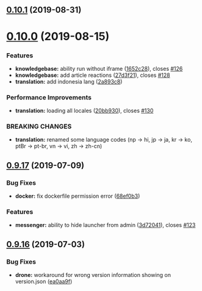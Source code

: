 ## [0.10.1](https://github.com/erxes/erxes-widgets/compare/0.10.0...0.10.1) (2019-08-31)

# [0.10.0](https://github.com/erxes/erxes-widgets/compare/0.9.17...0.10.0) (2019-08-15)


### Features

* **knowledgebase:** ability run without iframe ([1652c28](https://github.com/erxes/erxes-widgets/commit/1652c28)), closes [#126](https://github.com/erxes/erxes-widgets/issues/126)
* **knowledgebase:** add article reactions ([27d3f21](https://github.com/erxes/erxes-widgets/commit/27d3f21)), closes [#128](https://github.com/erxes/erxes-widgets/issues/128)
* **translation:** add indonesia lang ([2a893c8](https://github.com/erxes/erxes-widgets/commit/2a893c8))


### Performance Improvements

* **translation:** loading all locales ([20bb930](https://github.com/erxes/erxes-widgets/commit/20bb930)), closes [#130](https://github.com/erxes/erxes-widgets/issues/130)


### BREAKING CHANGES

* **translation:** renamed some language codes (np -> hi, jp -> ja, kr -> ko, ptBr -> pt-br, vn -> vi, zh -> zh-cn)

## [0.9.17](https://github.com/erxes/erxes-widgets/compare/0.9.16...0.9.17) (2019-07-09)


### Bug Fixes

* **docker:** fix dockerfile permission error ([68ef0b3](https://github.com/erxes/erxes-widgets/commit/68ef0b3))


### Features

* **messenger:** ability to hide launcher from admin ([3d72041](https://github.com/erxes/erxes-widgets/commit/3d72041)), closes [#123](https://github.com/erxes/erxes-widgets/issues/123)

## [0.9.16](https://github.com/erxes/erxes-widgets/compare/0.9.15...0.9.16) (2019-07-03)


### Bug Fixes

* **drone:** workaround for wrong version information showing on version.json ([ea0aa9f](https://github.com/erxes/erxes-widgets/commit/ea0aa9f))


